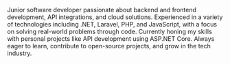 Junior software developer passionate about backend and frontend development, API integrations, and cloud solutions. Experienced in a variety of technologies including .NET, Laravel, PHP, and JavaScript, with a focus on solving real-world problems through code. Currently honing my skills with personal projects like API development using ASP.NET Core. Always eager to learn, contribute to open-source projects, and grow in the tech industry.

